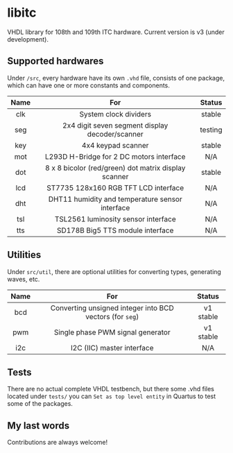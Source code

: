 # libitc

VHDL library for 108th and 109th ITC hardware. Current version is v3 (under development).

## Supported hardwares

Under `/src`, every hardware have its own `.vhd` file, consists of one package, which can have one or more constants and components.

| Name  |                         For                          | Status  |
| :---: | :--------------------------------------------------: | :-----: |
|  clk  |                System clock dividers                 | stable  |
|  seg  |   2x4 digit seven segment display decoder/scanner    | testing |
|  key  |                  4x4 keypad scanner                  | stable  |
|  mot  |       L293D H-Bridge for 2 DC motors interface       |   N/A   |
|  dot  | 8 x 8 bicolor (red/green) dot matrix display scanner | stable  |
|  lcd  |         ST7735 128x160 RGB TFT LCD interface         |   N/A   |
|  dht  |   DHT11 humidity and temperature sensor interface    |   N/A   |
|  tsl  |         TSL2561 luminosity sensor interface          |   N/A   |
|  tts  |           SD178B Big5 TTS module interface           |   N/A   |

## Utilities

Under `src/util`, there are optional utilities for converting types, generating waves, etc.

| Name  |                           For                            |  Status   |
| :---: | :------------------------------------------------------: | :-------: |
|  bcd  | Converting unsigned integer into BCD vectors (for `seg`) | v1 stable |
|  pwm  |            Single phase PWM signal generator             | v1 stable |
|  i2c  |                I2C (IIC) master interface                |    N/A    |

## Tests

There are no actual complete VHDL testbench, but there some .vhd files located under `tests/` you can `Set as top level entity` in Quartus to test some of the packages.

## My last words

Contributions are always welcome!
